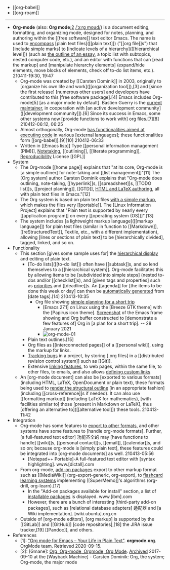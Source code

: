 - [[org-babel]]
- [[org-roam]]
- ---
- **Org-mode** (also: __Org mode__;[2](((GhBP11ZJO))) [/ˈɔːrɡ moʊd/](https://en.wikipedia.org/wiki/Help:IPA/English)) is a document editing, formatting, and organizing mode, designed for notes, planning, and authoring within the [[free software]] text editor Emacs. The name is used to [encompass](((jn2QX0bmE))) [plain text files]([[plain text]]) ("[[org file]]s") that [include simple marks] to [indicate levels of a hierarchy]([[hierarchical level]]) (such as [the outline of an essay]([[outline]]), a topic list with subtopics, nested computer code, etc.), and an editor with functions that can [read the markup] and [manipulate hierarchy elements] (expand/hide elements, move blocks of elements, check off to-do list items, etc.).
210411-19:30, 19:47
    - Org-mode was created by [[Carsten Dominik]] in 2003, originally to [organize his own life and work]([[organization tool]]),[3] and [since the first release] [numerous other users] and developers have contributed to this [free software package].[4] Emacs includes Org-mode[5] [as a major mode by default]. Bastien Guerry is the [current maintainer]([[maintainer]]), in cooperation with [an active development community]([[development community]]).[6] Since its success in Emacs, some other systems now [provide functions to work with] org files.[7][8]
210412-06:12, 06:25
    - Almost orthogonally, Org-mode [has functionalities aimed at]([[functionality]]) [executing code](((fqiJ-CceB))) in various [external languages]; these functionalities form [[org-babel]].[9][10]
210412-06:33
    - Written in	[[Emacs lisp]]
Type	[[personal information management (PIM)]], [Notetaking]([[note-taking]]), [[outlining]], [[literate programming]], [Reproducibility](((gupYG0dxf)))
License	[[GPL]]
- System
    - The Org-mode [[home page]] explains that "at its core, Org-mode is [a simple outliner] for note-taking and [[list management]]"[11] The [Org system] author Carsten Dominik explains that "Org-mode does outlining, note-taking, [[hyperlink]]s, [[spreadsheet]]s, [[TODO list]]s, [[project planning]], [[GTD]], [HTML and LaTeX authoring](((NdulT-Y_7))), all with plain text files in Emacs."[12]
    - The Org system is based on plain text files [with a simple markup]([[markup]]), which makes the files very [[portable]]. The [Linux Information Project] explains that "Plain text is supported by nearly every [[application program]] on every [[operating system (OS)]]".[13]
    - The system includes [a lightweight markup language]([[markup language]]) for plain text files (similar in function to [[Markdown]], [[reStructuredText]], Textile, etc., with a different implementation), allowing [lines or sections of plain text] to be [hierarchically divided], tagged, linked, and so on.
- Functionality
    - This section [gives some sample uses for] the [hierarchical display](((Hk5dG1SC3))) and editing of plain text.
        - [To-do lists]([[to-do list]]) often have [[subtask]]s, and so lend themselves to a [[hierarchical system]]. Org-mode facilitates this by allowing items to be [subdivided into simple steps] (nested to-dos and/or [[checklist]]s), and [given tags and properties] such as [priorities]([[priority]]) and [[deadline]]s. An [[agenda]] for [the items to be done this week or day] can then be [automatically generated](((lPu7McexT))) from [date tags].[14]
210413-10:35
            - Org file showing [simple planning for a short trip](https://en.wikipedia.org/wiki/File:Org_file_showing_simple_planning_for_a_short_trip.png)
                - [Emacs 27.1] on Linux using the [Breeze GTK theme] with the [Papirus icon theme]. [Screenshot](((SF2gGA0i5))) of the Emacs frame showing and Org buffer constructed to [demonstrate a few features of] Org in [a plan for a short trip]. -- 28 January 2021
                - ![org-mode-01](https://upload.wikimedia.org/wikipedia/commons/b/bb/Org_file_showing_simple_planning_for_a_short_trip.png)
        - Plain text outlines.[15]
        - Org files as [[interconnected pages]] of a [[personal wiki]], using the markup for links.
        - [Tracking bugs](((0HCjwPBlK))) in a project, by storing [.org files] in a [[distributed revision control system]] such as [[Git]].
        - Extensive [linking features](((0a74-kqL5))), to web pages, within the same file, to other files, to emails, and also allows [defining custom links](((K3HCz_Aic)))
    - An [org-mode document] can also be [exported to various formats] (including HTML, LaTeX, OpenDocument or plain text), these formats being used to [render the structural outline](((vd61nV9qo))) [in an appropriate fashion] (including [[cross-reference]]s if needed). It can also use [[formatting markup]] (including LaTeX for mathematics), [with facilities similar to] those [present in Markdown or LaTeX], thus [offering an alternative to]([[alternative tool]]) these tools.
210413-11:42
- Integration
    - Org-mode has some features to [export to other formats](((cxGMbQ0vM))), and other systems have some features to [handle org-mode formats]. Further, [a full-featured text editor] 功能齐全的 may [have functions to handle] [[wiki]]s, [[personal contact]]s, [[email]], [[calendar]]s, and so on; because org-mode is [simply plain text], these features could be integrated into [org-mode documents] as well.
210413-05:56
        - [Notepad++ Portable]-A full-featured text editor with [syntax highlighting]. www.[dictall].com
    - From org-mode, [add-on packages](((DNnWfFEUv))) export to other markup format such as [[MediaWiki]] (org-export-generic, org-export), to [flashcard learning systems](((5Xd3JCQiQ))) implementing [[SuperMemo]]'s algorithms (org-drill, org-learn).[17]
        - In the "Add-on packages available for install" section, a list of [installable packages]([[package]]) is displayed. www.[ibm].com
        - However, there are a bunch of interesting [third-party add-on packages], such as [relational database adapters] 适配器 and [a Wiki implementation]. [wiki.ubuntu].org.cn
    - Outside of [org-mode editors], [org markup] is supported by the [[GitLab]] and [[GitHub]] [code repositories],[18] the JIRA issue tracker,[19] [[Pandoc]], and others.
- References
    - [1]: ["Org mode for Emacs – Your Life in Plain Text"](https://orgmode.org/). __orgmode.org__. OrgMode team. Retrieved 2020-09-15.
    - [2]: [Gmane]: [Org, Org-mode, Orgmode, Org Mode](http://thread.gmane.org/gmane.emacs.orgmode/56628/focus=56667). [Archived](https://web.archive.org/web/20170910221714/http://thread.gmane.org/gmane.emacs.orgmode/56628/focus=56667) 2017-09-10 at the [Wayback Machine] - Carsten Dominik: Org, the system; Org-mode, the major mode
